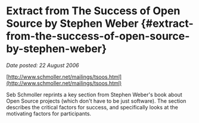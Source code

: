 # Extract from The Success of Open Source by Stephen Weber {#extract-from-the-success-of-open-source-by-stephen-weber}

_Date posted: 22 August 2006_

[http://www.schmoller.net/mailings/tsoos.html](http://www.schmoller.net/mailings/tsoos.html)

Seb Schmoller reprints a key section from Stephen Weber's book about Open Source projects (which don't have to be just software). The section describes the critical factors for success, and specifically looks at the motivating factors for participants.